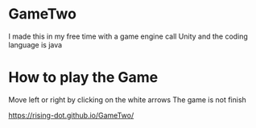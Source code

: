 # GameTwo

I made this in my free time with a game engine call Unity and the coding language is java


# How to play the Game

Move left or right by clicking on the white arrows
The game is not finish

https://rising-dot.github.io/GameTwo/
